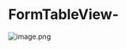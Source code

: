 # FormTableView-
![image.png](http://upload-images.jianshu.io/upload_images/1358091-69ebc50cb85b862a.png?imageMogr2/auto-orient/strip%7CimageView2/2/w/1240)
